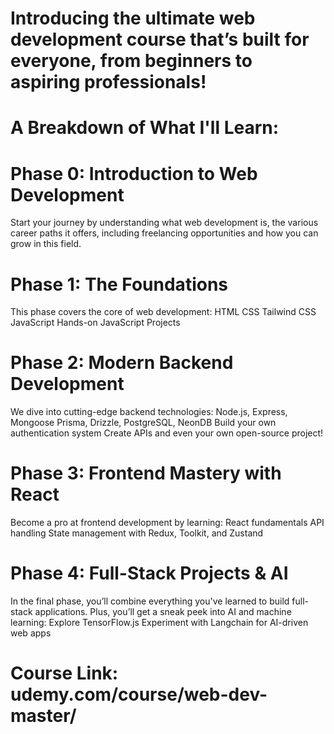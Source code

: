 # Introducing the ultimate web development course that’s built for everyone, from beginners to aspiring professionals!

# A Breakdown of What I'll Learn:

# Phase 0: Introduction to Web Development
Start your journey by understanding what web development is, the various career paths it offers, including freelancing opportunities
and how you can grow in this field.

# Phase 1: The Foundations
This phase covers the core of web development:
HTML
CSS
Tailwind CSS
JavaScript
Hands-on JavaScript Projects

# Phase 2: Modern Backend Development
We dive into cutting-edge backend technologies:
Node.js, Express, Mongoose
Prisma, Drizzle, PostgreSQL, NeonDB
Build your own authentication system
Create APIs and even your own open-source project!

# Phase 3: Frontend Mastery with React
Become a pro at frontend development by learning:
React fundamentals
API handling
State management with Redux, Toolkit, and Zustand

# Phase 4: Full-Stack Projects & AI
In the final phase, you’ll combine everything you've learned to build full-stack applications. Plus, you’ll get a sneak peek into AI and machine learning:
Explore TensorFlow.js
Experiment with Langchain for AI-driven web apps

# Course Link: udemy.com/course/web-dev-master/
